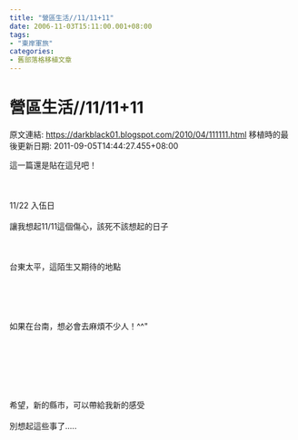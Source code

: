 ```yaml
---
title: "營區生活//11/11+11"
date: 2006-11-03T15:11:00.001+08:00
tags: 
- "東岸軍旅"
categories:
- 舊部落格移植文章
---
```


# 營區生活//11/11+11

原文連結: https://darkblack01.blogspot.com/2010/04/111111.html
移植時的最後更新日期: 2011-09-05T14:44:27.455+08:00

這一篇還是貼在這兒吧！<br /><br /><br /><br />11/22 入伍日<br /><br />讓我想起11/11這個傷心，該死不該想起的日子<br /><br /><br /><br />台東太平，這陌生又期待的地點<br /><br /><br /><br /><br /><br />如果在台南，想必會去麻煩不少人！^^"<br /><br /><a name='more'></a><br /><br /><br /><br /><br /><br />希望，新的縣市，可以帶給我新的感受<br /><br />別想起這些事了.....
